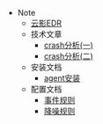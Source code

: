 - Note
  - [云影EDR](doc/云影EDR.md)
  - 技术文章  
    - [crash分析(一)](doc/技术文档/crash分析(一).md)
    - [crash分析(二)](doc/技术文档/crash分析(二).md)
  - 安装文档
    - [agent安装](./doc/安装文档/agent.md)
  - 配置文档
    - [事件规则](./doc/配置文档/事件规则说明.md)
    - [降噪规则](./doc/配置文档/降噪规则说明.md)